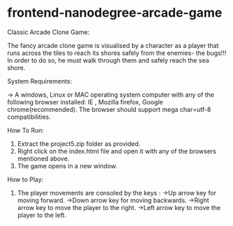 frontend-nanodegree-arcade-game
===============================

Classic Arcade Clone Game:

The fancy arcade clone game is visualised by a character as a player that runs across the tiles to reach its shores safely from the enemies- the bugs!!! In order to do so, he must walk through them and safely reach the sea shore.

System Requirements:

-> A windows, Linux or MAC operating system computer with any of the following browser installed: IE , Mozilla firefox, Google chrome(recommended). The browser should support mega char=utf-8 compatibilities.

How To Run:

1. Extract the project5.zip folder as provided.
2. Right click on the index.html file and open it with any of the browsers mentioned above.
3. The game opens in a new window.

How to Play:

1. The player movements are consoled by the keys :
->Up arrow key for moving forward.
->Down arrow key for moving backwards.
->Right arrow key to move the player to the right.
->Left arrow key to move the player to the left.